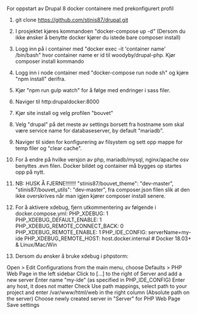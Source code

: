 For oppstart av Drupal 8 docker containere med prekonfigurert profil

1. git clone https://github.com/stinis87/drupal.git

2. I prosjektet kjøres kommandoen "docker-compose up -d" (Dersom du ikke ønsker å benytte docker kjører du istede bare composer install)

3. Logg inn på i container med "docker exec -it 'container name' /bin/bash" hvor container name er id til woodyby/drupal-php. Kjør composer install kommando

4. Logg inn i node container med "docker-compose run node sh" og kjøre "npm install" derifra.

5. Kjør "npm run gulp watch" for å følge med endringer i sass filer.

6. Naviger til http:drupaldocker:8000

7. Kjør site install og velg profilen "bouvet"

8. Velg "drupal" på det meste av settings borsett fra hostname som skal være service name for databaseserver, by default "mariadb".

9. Naviger til siden for konfigurering av filsystem og sett opp mappe for temp filer og "clear cache".

10. For å endre på hvilke versjon av php, mariadb/mysql, nginx/apache osv benyttes .evn filen. Docker bildet og container må bygges op startes opp på nytt.

11. NB: HUSK Å FJERNE!!!!!!!
  "stinis87/bouvet_theme": "dev-master",
  "stinis87/bouvet_utils": "dev-master",
fra composer.json filen slik at den ikke overskrives når man igjen kjører composer install senere.

12. For å aktivere xdebug, fjern utkommentering av følgende i docker.compose.yml:
  PHP_XDEBUG: 1
  PHP_XDEBUG_DEFAULT_ENABLE: 1
  PHP_XDEBUG_REMOTE_CONNECT_BACK: 0
  PHP_XDEBUG_REMOTE_ENABLE: 1
  PHP_IDE_CONFIG: serverName=my-ide
  PHP_XDEBUG_REMOTE_HOST: host.docker.internal # Docker 18.03+ & Linux/Mac/Win
 
 13. Dersom du ønsker å bruke xdebug i phpstorm:
 
  Open > Edit Configurations from the main menu, choose Defaults > PHP Web Page in the left sidebar
  Click to [...] to the right of Server and add a new server
  Enter name "my-ide" (as specified in PHP_IDE_CONFIG)
  Enter any host, it does not matter
  Check Use path mappings, select path to your project and enter /var/www/html/web in the right column (Absolute path on the server)
  Choose newly created server in "Server" for PHP Web Page
  Save settings
